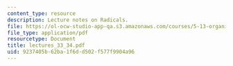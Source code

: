 ```yaml
---
content_type: resource
description: Lecture notes on Radicals.
file: https://ol-ocw-studio-app-qa.s3.amazonaws.com/courses/5-13-organic-chemistry-ii-fall-2006/9237405b62ba1f6dd502f577f9904a96_lectures_33_34.pdf
file_type: application/pdf
resourcetype: Document
title: lectures_33_34.pdf
uid: 9237405b-62ba-1f6d-d502-f577f9904a96
---
```

